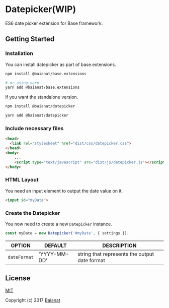 # Datepicker(WIP)

ES6 date picker extension for Base framework.

## Getting Started

### Installation

You can install datepicker as part of base.extensions.

```bash
npm install @baianat/base.extensions

# or using yarn
yarn add @baianat/base.extensions
```

If you want the standalone version.

```bash
npm install @baianat/datepicker

yarn add @baianat/datepicker
```

### Include necessary files

``` html
<head>
  <link rel="stylesheet" href="dist/css/datepicker.css">
</head>
<body>
    ...
    <script type="text/javascript" src="dist/js/datepicker.js"></script>
</body>
```

### HTML Layout

You need an input element to output the date value on it.

``` html
<input id="myDate">
```

### Create the Datepicker

You now need to create a new `Datepicker` instance.

```js
const myDate = new Datepicker('#myDate', { settings });
```

| OPTION | DEFAULT | DESCRIPTION |
| ------ | ------- | ----------- |
| `dateFormat` | 'YYYY-MM-DD' | string that represents the output date format |

## License

[MIT](http://opensource.org/licenses/MIT)

Copyright (c) 2017 [Baianat](http://baianat.com)
